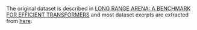 The original dataset is described in [LONG RANGE ARENA: A BENCHMARK FOR EFFICIENT
TRANSFORMERS](https://openreview.net/pdf?id=qVyeW-grC2k)
and most dataset exerpts are extracted from [here](https://github.com/NicolasZucchet/minimal-LRU).